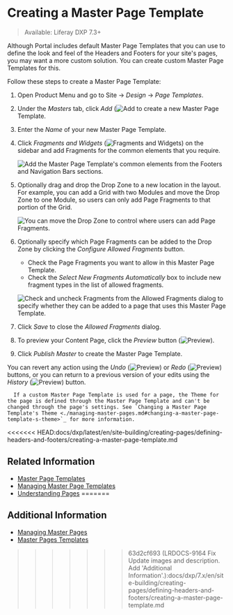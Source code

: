 # Creating a Master Page Template

> Available: Liferay DXP 7.3+

Although Portal includes default Master Page Templates that you can use to define the look and feel of the Headers and Footers for your site's pages, you may want a more custom solution. You can create custom Master Page Templates for this.

Follow these steps to create a Master Page Template:

1. Open Product Menu and go to Site &rarr; *Design* &rarr; *Page Templates*.
1. Under the *Masters* tab, click *Add* (![Add](./../../../images/icon-add.png) to create a new Master Page Template.
1. Enter the *Name* of your new Master Page Template.
1. Click *Fragments and Widgets* (![Fragments and Widgets](./../../../images/icon-add-widget.png)) on the sidebar and add Fragments for the common elements that you require.

    ![Add the Master Page Template's common elements from the Footers and Navigation Bars sections.](./creating-a-master-page-template/images/02.png)

1. Optionally drag and drop the Drop Zone to a new location in the layout. For example, you can add a Grid with two Modules and move the Drop Zone to one Module, so users can only add Page Fragments to that portion of the Grid.

    ![You can move the Drop Zone to control where users can add Page Fragments.](./creating-a-master-page-template/images/03.gif)

1. Optionally specify which Page Fragments can be added to the Drop Zone by clicking the *Configure Allowed Fragments* button.

    - Check the Page Fragments you want to allow in this Master Page Template.
    - Check the *Select New Fragments Automatically* box to include new fragment types in the list of allowed fragments.

    ![Check and uncheck Fragments from the Allowed Fragments dialog to specify whether they can be added to a page that uses this Master Page Template.](./creating-a-master-page-template/images/04.png)

1. Click *Save* to close the *Allowed Fragments* dialog.
1. To preview your Content Page, click the *Preview* button (![Preview](../../../images/icon-preview.png)).
1. Click *Publish Master* to create the Master Page Template.

You can revert any action using the *Undo* (![Preview](../../../images/icon-undo.png)) or *Redo* (![Preview](../../../images/icon-redo.png)) buttons, or you can return to a previous version of your edits using the *History* (![Preview](../../../images/icon-time.png)) button.

```note::
  If a custom Master Page Template is used for a page, the Theme for the page is defined through the Master Page Template and can't be changed through the page's settings. See `Changing a Master Page Template's Theme <./managing-master-pages.md#changing-a-master-page-template-s-theme>`_ for more information.
```

<<<<<<< HEAD:docs/dxp/latest/en/site-building/creating-pages/defining-headers-and-footers/creating-a-master-page-template.md
## Related Information

- [Master Page Templates](./master-page-templates.md)
- [Managing Master Page Templates](./managing-master-pages.md)
- [Understanding Pages](../understanding-pages/understanding-pages.md)
=======
## Additional Information

- [Managing Master Pages](./managing-master-pages.md)
- [Master Pages Templates](./master-page-templates.md)
>>>>>>> 63d2cf693 (LRDOCS-9164 Fix Update images and description. Add 'Additional Information'.):docs/dxp/7.x/en/site-building/creating-pages/defining-headers-and-footers/creating-a-master-page-template.md

